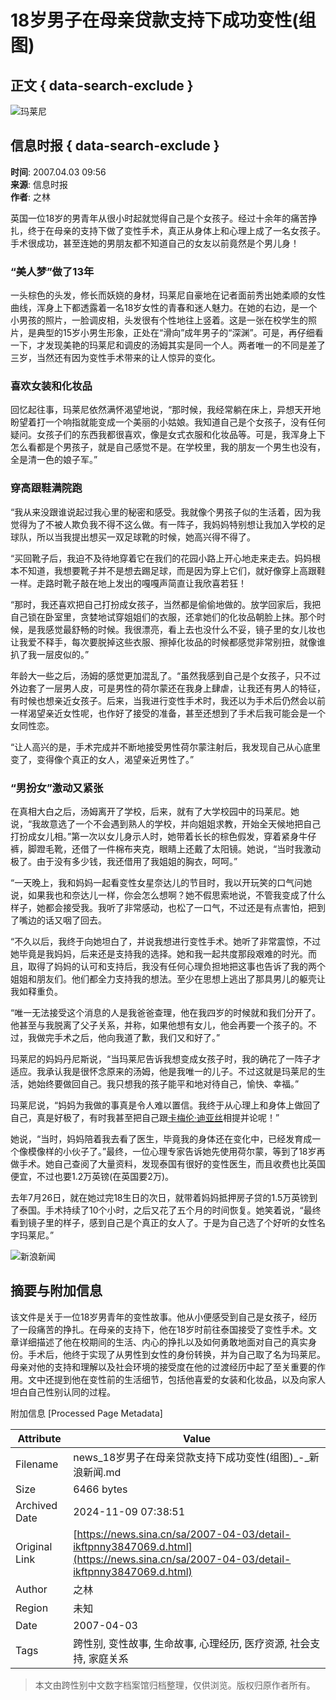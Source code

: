 # 18岁男子在母亲贷款支持下成功变性(组图)

## 正文 { data-search-exclude }


![玛莱尼](//n.sinaimg.cn/sinakd10200/360/w180h180/20210713/92fa-279702cc9926ad8ba1a4a797f83a8e29.jpg)

## 信息时报 { data-search-exclude }
**时间**: 2007.04.03 09:56  
**来源**: 信息时报  
**作者**: 之林  

英国一位18岁的男青年从很小时起就觉得自己是个女孩子。经过十余年的痛苦挣扎，终于在母亲的支持下做了变性手术，真正从身体上和心理上成了一名女孩子。手术很成功，甚至连她的男朋友都不知道自己的女友以前竟然是个男儿身！

### “美人梦”做了13年
一头棕色的头发，修长而妖娆的身材，玛莱尼自豪地在记者面前秀出她柔顺的女性曲线，浑身上下都透露着一名18岁女性的青春和迷人魅力。在她的右边，是一个小男孩的照片，一脸调皮相，头发很有个性地往上竖着。这是一张在校学生的照片，是典型的15岁小男生形象，正处在“滑向”成年男子的“深渊”。可是，再仔细看一下，才发现美艳的玛莱尼和调皮的汤姆其实是同一个人。两者唯一的不同是差了三岁，当然还有因为变性手术带来的让人惊异的变化。

### 喜欢女装和化妆品
回忆起往事，玛莱尼依然满怀渴望地说，“那时候，我经常躺在床上，异想天开地盼望着打一个响指就能变成一个美丽的小姑娘。我知道自己是个女孩子，没有任何疑问。女孩子们的东西我都很喜欢，像是女式衣服和化妆品等。可是，我浑身上下怎么看都是个男孩子，就是自己感觉不是。在学校里，我的朋友一个男生也没有，全是清一色的娘子军。”

### 穿高跟鞋满院跑
“我从来没跟谁说起过我心里的秘密和感受。我就像个男孩子似的生活着，因为我觉得为了不被人欺负我不得不这么做。有一阵子，我妈妈特别想让我加入学校的足球队，所以当我提出想买一双足球靴的时候，她高兴得不得了。

“买回靴子后，我迫不及待地穿着它在我们的花园小路上开心地走来走去。妈妈根本不知道，我想要靴子并不是想去踢足球，而是因为穿上它们，就好像穿上高跟鞋一样。走路时靴子敲在地上发出的嘎嘎声简直让我欣喜若狂！

“那时，我还喜欢把自己打扮成女孩子，当然都是偷偷地做的。放学回家后，我把自己锁在卧室里，贪婪地试穿姐姐们的衣服，还拿她们的化妆品朝脸上抹。那个时候，是我感觉最舒畅的时候。我很漂亮，看上去也没什么不妥，镜子里的女儿妆也让我爱不释手，每次要脱掉这些衣服、擦掉化妆品的时候都感觉非常别扭，就像谁扒了我一层皮似的。”

年龄大一些之后，汤姆的感觉更加混乱了。“虽然我感到自己是个女孩子，只不过外边套了一层男人皮，可是男性的荷尔蒙还在我身上肆虐，让我还有男人的特征，有时候也想亲近女孩子。后来，当我进行变性手术时，我还以为手术后仍然会以前一样渴望亲近女性呢，也作好了接受的准备，甚至还想到了手术后我可能会是一个女同性恋。

“让人高兴的是，手术完成并不断地接受男性荷尔蒙注射后，我发现自己从心底里变了，变得像个真正的女人，渴望亲近男性了。”

### “男扮女”激动又紧张
在真相大白之后，汤姆离开了学校，后来，就有了大学校园中的玛莱尼。她说，“我故意选了一个不会遇到熟人的学校，并向姐姐求教，开始全天候地把自己打扮成女儿相。”第一次以女儿身示人时，她带着长长的棕色假发，穿着紧身牛仔裤，脚蹬毛靴，还借了一件棉布夹克，眼睛上还戴了太阳镜。她说，“当时我激动极了。由于没有多少钱，我还借用了我姐姐的胸衣，呵呵。”

“一天晚上，我和妈妈一起看变性女星奈达儿的节目时，我以开玩笑的口气问她说，如果我也和奈达儿一样，你会怎么想啊？她不假思索地说，不管我变成了什么样子，她都会接受我。我听了非常感动，也松了一口气，不过还是有点害怕，把到了嘴边的话又咽了回去。

“不久以后，我终于向她坦白了，并说我想进行变性手术。她听了非常震惊，不过她毕竟是我妈妈，后来还是支持我的选择。她和我一起共度那段艰难的时光。而且，取得了妈妈的认可和支持后，我没有任何心理负担地把这事也告诉了我的两个姐姐和朋友们。他们都全力支持我的想法。至少在思想上逃出了那具男儿的躯壳让我如释重负。

“唯一无法接受这个消息的人是我爸爸查理，他在我四岁的时候就和我们分开了。他甚至与我脱离了父子关系，并称，如果他想有女儿，他会再要一个孩子的。不过，我做完手术之后，他向我道了歉，我们又和好了。”

玛莱尼的妈妈丹尼斯说，“当玛莱尼告诉我想变成女孩子时，我的确花了一阵子才适应。我承认我是很怀念原来的汤姆，他是我唯一的儿子。不过这就是玛莱尼的生活，她始终要做回自己。我只想我的孩子能平和地对待自己，愉快、幸福。”

玛莱尼说，“妈妈为我做的事真是令人难以置信。我终于从心理上和身体上做回了自己，真是好极了，有时我甚至把自己跟[卡梅伦·迪亚丝](https://news.sina.cn/news_zt/keyword.d.html?vt=4&k=%E5%8D%A1%E6%A2%85%E4%BC%A6)相提并论呢！”

她说，“当时，妈妈陪着我去看了医生，毕竟我的身体还在变化中，已经发育成一个像模像样的小伙子了。”最终，一位心理专家告诉她先使用荷尔蒙，等到了18岁再做手术。她自己查阅了大量资料，发现泰国有很好的变性医生，而且收费也比英国便宜，不过也要1.2万英镑(在英国要2万)。

去年7月26日，就在她过完18生日的次日，就带着妈妈抵押房子贷的1.5万英镑到了泰国。手术持续了10个小时，之后又花了五个月的时间恢复。她笑着说，“最终看到镜子里的样子，感到自己是个真正的女人了。于是为自己选了个好听的女性名字玛莱尼。”

![新浪新闻](https://n.sinaimg.cn/default/80905340/20200331/sinalogo.png)

## 摘要与附加信息

<!-- tcd_abstract -->
该文件是关于一位18岁男青年的变性故事。他从小便感受到自己是女孩子，经历了一段痛苦的挣扎。在母亲的支持下，他在18岁时前往泰国接受了变性手术。文章详细描述了他在校期间的生活、内心的挣扎以及如何勇敢地面对自己的真实身份。手术后，他终于实现了从男性到女性的身份转换，并为自己取了名为玛莱尼。母亲对他的支持和理解以及社会环境的接受度在他的过渡经历中起了至关重要的作用。文中还提到他在变性前的生活细节，包括他喜爱的女装和化妆品，以及向家人坦白自己性别认同的过程。
<!-- tcd_abstract_end -->

附加信息 [Processed Page Metadata]

| Attribute       | Value                                  |
|-----------------|----------------------------------------|
| Filename        | news_18岁男子在母亲贷款支持下成功变性(组图)_-_新浪新闻.md                             |
| Size            | 6466 bytes                           |
| Archived Date   | 2024-11-09 07:38:51                             |
| Original Link   | [https://news.sina.cn/sa/2007-04-03/detail-ikftpnny3847069.d.html](https://news.sina.cn/sa/2007-04-03/detail-ikftpnny3847069.d.html)                       |
| Author          | 之林                               |
| Region          | 未知                               |
| Date            | 2007-04-03                                 |
| Tags            | 跨性别, 变性故事, 生命故事, 心理经历, 医疗资源, 社会支持, 家庭关系                                 |
>
> 本文由跨性别中文数字档案馆归档整理，仅供浏览。版权归原作者所有。
>